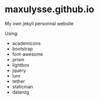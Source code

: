 # maxulysse.github.io
My own jekyll personnal website

Using:
- academicons
- bootstrap
- font-awesome
- prism
- lightbox
- jquery
- lunr
- tether
- staticman
- dalanzg
